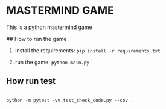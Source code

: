# MASTERMIND GAME

This is a python mastermind game

## How to run the game

1. install the requirements: ` pip install -r requirements.txt `

2. run the game: ` python main.py `

## How run test

```shell

python -m pytest -vv test_check_code.py --cov .

```
